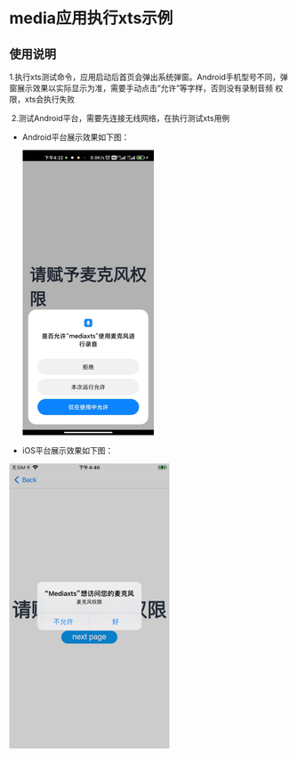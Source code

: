 # media应用执行xts示例
## 使用说明

   1.执行xts测试命令，应用启动后首页会弹出系统弹窗。Android手机型号不同，弹窗展示效果以实际显示为准，需要手动点击“允许”等字样，否则没有录制音频    权限，xts会执行失败   

​   2.测试Android平台，需要先连接无线网络，在执行测试xts用例

* Android平台展示效果如下图：

   <img src="./screenshots/Android截图.jpg" style="zoom: 50%;" />

   


-    iOS平台展示效果如下图：
                                                         
   <img src="./screenshots/ios截图.jpg" style="zoom: 50%;" />

​                                           



